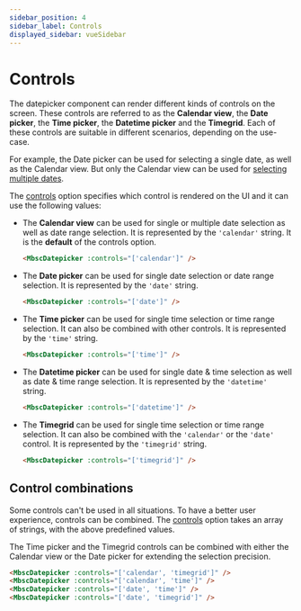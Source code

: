 ```yaml
---
sidebar_position: 4
sidebar_label: Controls
displayed_sidebar: vueSidebar
---
```


# Controls

The datepicker component can render different kinds of controls on the screen. These controls are referred to as the **Calendar view**, the **Date picker**, the **Time picker**, the **Datetime picker** and the **Timegrid**. Each of these controls are suitable in different scenarios, depending on the use-case.

For example, the Date picker can be used for selecting a single date, as well as the Calendar view. But only the Calendar view can be used for [selecting multiple dates](./value-selection#multiple).

The [controls](./api#opt-controls) option specifies which control is rendered on the UI and it can use the following values:


* The **Calendar view** can be used for single or multiple date selection as well as date range selection. It is represented by the `'calendar'` string. It is the **default** of the controls option.
  ```html
  <MbscDatepicker :controls="['calendar']" />
  ```

* The **Date picker** can be used for single date selection or date range selection. It is represented by the `'date'` string.
  ```html
  <MbscDatepicker :controls="['date']" />
  ```

* The **Time picker** can be used for single time selection or time range selection. It can also be combined with other controls. It is represented by the `'time'` string.
  ```html
  <MbscDatepicker :controls="['time']" />
  ```

* The **Datetime picker** can be used for single date & time selection as well as date & time range selection. It is represented by the `'datetime'` string.
  ```html
  <MbscDatepicker :controls="['datetime']" />
  ```

* The **Timegrid** can be used for single time selection or time range selection. It can also be combined with the `'calendar'` or the `'date'` control. It is represented by the `'timegrid'` string.
  ```html
  <MbscDatepicker :controls="['timegrid']" />
  ```

## Control combinations

Some controls can't be used in all situations. To have a better user experience, controls can be combined. The [controls](./api#opt-controls) option takes an array of strings, with the above predefined values.

The Time picker and the Timegrid controls can be combined with either the Calendar view or the Date picker for extending the selection precision.

  ```html title="Combining controls"
  <MbscDatepicker :controls="['calendar', 'timegrid']" />
  <MbscDatepicker :controls="['calendar', 'time']" />
  <MbscDatepicker :controls="['date', 'time']" />
  <MbscDatepicker :controls="['date', 'timegrid']" />
  ```